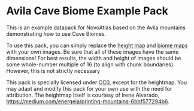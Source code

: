 # Avila Cave Biome Example Pack

This is an example datapack for NovoAtlas based on the Avila mountains demonstrating how to use Cave Biomes.

To use this pack, you can simply replace the [height map](./data/avila-example/novoatlas/heightmap) and [biome maps](./data/avila-example/novoatlas/biome_map) with your own images. Be sure that all of these images have the same dimensions! For best results, the width and height of images should be some whole-number multiple of 16 (to align with chunk boundaries). However, this is not strictly necessary 

This pack is specially licensed under [CC0](./LICENSE), except for the heightmap. You may adapt and modify this pack for your own use with the need for attribution. The heightmap itself is courtesy of Irene Alvarado, https://medium.com/energeia/printing-mountains-6bbf577294b6.